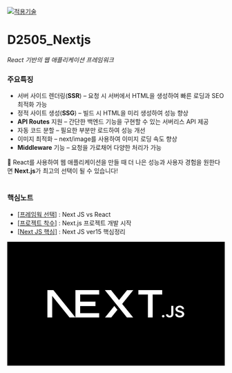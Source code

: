 [![적용기술](https://skillicons.dev/icons?i=nextjs,ts,react,vercel)](https://nextjs-ko.org/docs/)

# D2505_Nextjs
<em>React 기반의 웹 애플리케이션 프레임워크</em>


### 주요특징
- 서버 사이드 렌더링(**SSR**) – 요청 시 서버에서 HTML을 생성하여 빠른 로딩과 SEO 최적화 가능
- 정적 사이트 생성(**SSG**) – 빌드 시 HTML을 미리 생성하여 성능 향상
- **API Routes** 지원 – 간단한 백엔드 기능을 구현할 수 있는 서버리스 API 제공
- 자동 코드 분할 – 필요한 부분만 로드하여 성능 개선
- 이미지 최적화 – next/image를 사용하여 이미지 로딩 속도 향상
- **Middleware** 기능 – 요청을 가로채어 다양한 처리가 가능  

🚀 React를 사용하여 웹 애플리케이션을 만들 때 더 나은 성능과 사용자 경험을 원한다면 **Next.js**가 최고의 선택이 될 수 있습니다!  
<br/>

### 핵심노트
- [[프레임웍 선택]](./docu/dev_choice.md) : Next JS vs React
- [[프로젝트 착수]](./docu/dev_start.md)  : Next.js 프로젝트 개발 시작
- [[Next JS 핵심]](./key_points/) : Next JS ver15 핵심정리

![메인이미지](./images/nextjs_main.jpg)  
